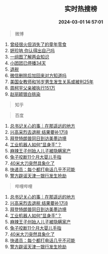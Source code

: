 <div align="center"><h2>实时热搜榜</h2><h4>2024-03-01 14:57:01</h4></div>

> 微博  

1. [曾经很火但消失了的童年零食](https://s.weibo.com/weibo?q=%23%E6%9B%BE%E7%BB%8F%E5%BE%88%E7%81%AB%E4%BD%86%E6%B6%88%E5%A4%B1%E4%BA%86%E7%9A%84%E7%AB%A5%E5%B9%B4%E9%9B%B6%E9%A3%9F%23&t=31&band_rank=1&Refer=top)<br />
2. [妍珍呐 你认得出自己吗](https://s.weibo.com/weibo?q=%E5%A6%8D%E7%8F%8D%E5%91%90%20%E4%BD%A0%E8%AE%A4%E5%BE%97%E5%87%BA%E8%87%AA%E5%B7%B1%E5%90%97&t=31&band_rank=2&Refer=top)<br />
3. [一组图了解两会知识](https://s.weibo.com/weibo?q=%23%E4%B8%80%E7%BB%84%E5%9B%BE%E4%BA%86%E8%A7%A3%E4%B8%A4%E4%BC%9A%E7%9F%A5%E8%AF%86%23&t=31&band_rank=3&Refer=top)<br />
4. [小团团已停播34天](https://s.weibo.com/weibo?q=%23%E5%B0%8F%E5%9B%A2%E5%9B%A2%E5%B7%B2%E5%81%9C%E6%92%AD34%E5%A4%A9%23&t=31&band_rank=4&Refer=top)<br />
5. [退税](https://s.weibo.com/weibo?q=%E9%80%80%E7%A8%8E&t=31&band_rank=5&Refer=top)<br />
6. [微信删除后加回来对方知道吗](https://s.weibo.com/weibo?q=%23%E5%BE%AE%E4%BF%A1%E5%88%A0%E9%99%A4%E5%90%8E%E5%8A%A0%E5%9B%9E%E6%9D%A5%E5%AF%B9%E6%96%B9%E7%9F%A5%E9%81%93%E5%90%97%23&t=31&band_rank=6&Refer=top)<br />
7. [美国女教师和16岁男生发生关系或被判25年](https://s.weibo.com/weibo?q=%23%E7%BE%8E%E5%9B%BD%E5%A5%B3%E6%95%99%E5%B8%88%E5%92%8C16%E5%B2%81%E7%94%B7%E7%94%9F%E5%8F%91%E7%94%9F%E5%85%B3%E7%B3%BB%E6%88%96%E8%A2%AB%E5%88%A425%E5%B9%B4%23&t=31&band_rank=7&Refer=top)<br />
8. [周柯宇父亲被执行151万](https://s.weibo.com/weibo?q=%23%E5%91%A8%E6%9F%AF%E5%AE%87%E7%88%B6%E4%BA%B2%E8%A2%AB%E6%89%A7%E8%A1%8C151%E4%B8%87%23&t=31&band_rank=8&Refer=top)<br />
9. [赵丽颖银白挑染](https://s.weibo.com/weibo?q=%23%E8%B5%B5%E4%B8%BD%E9%A2%96%E9%93%B6%E7%99%BD%E6%8C%91%E6%9F%93%23&t=31&band_rank=9&Refer=top)<br />

> 知乎  


> 百度  

1. [总书记关心的事｜在那遥远的地方](https://www.baidu.com/s?wd=%E6%80%BB%E4%B9%A6%E8%AE%B0%E5%85%B3%E5%BF%83%E7%9A%84%E4%BA%8B%EF%BD%9C%E5%9C%A8%E9%82%A3%E9%81%A5%E8%BF%9C%E7%9A%84%E5%9C%B0%E6%96%B9&sa=fyb_news&rsv_dl=fyb_news)<br />
2. [兴高采烈去退税 结果要补1万8](https://www.baidu.com/s?wd=%E5%85%B4%E9%AB%98%E9%87%87%E7%83%88%E5%8E%BB%E9%80%80%E7%A8%8E+%E7%BB%93%E6%9E%9C%E8%A6%81%E8%A1%A51%E4%B8%878&sa=fyb_news&rsv_dl=fyb_news)<br />
3. [拜登特朗普同日到访美墨边境](https://www.baidu.com/s?wd=%E6%8B%9C%E7%99%BB%E7%89%B9%E6%9C%97%E6%99%AE%E5%90%8C%E6%97%A5%E5%88%B0%E8%AE%BF%E7%BE%8E%E5%A2%A8%E8%BE%B9%E5%A2%83&sa=fyb_news&rsv_dl=fyb_news)<br />
4. [工业机器人如何“显身手”？](https://www.baidu.com/s?wd=%E5%B7%A5%E4%B8%9A%E6%9C%BA%E5%99%A8%E4%BA%BA%E5%A6%82%E4%BD%95%E2%80%9C%E6%98%BE%E8%BA%AB%E6%89%8B%E2%80%9D%EF%BC%9F&sa=fyb_news&rsv_dl=fyb_news)<br />
5. [麻辣王子创始人儿子被隐瞒家产](https://www.baidu.com/s?wd=%E9%BA%BB%E8%BE%A3%E7%8E%8B%E5%AD%90%E5%88%9B%E5%A7%8B%E4%BA%BA%E5%84%BF%E5%AD%90%E8%A2%AB%E9%9A%90%E7%9E%92%E5%AE%B6%E4%BA%A7&sa=fyb_news&rsv_dl=fyb_news)<br />
6. [兔子咬断11个月大婴儿手指](https://www.baidu.com/s?wd=%E5%85%94%E5%AD%90%E5%92%AC%E6%96%AD11%E4%B8%AA%E6%9C%88%E5%A4%A7%E5%A9%B4%E5%84%BF%E6%89%8B%E6%8C%87&sa=fyb_news&rsv_dl=fyb_news)<br />
7. [40米大刀突然具象化了](https://www.baidu.com/s?wd=40%E7%B1%B3%E5%A4%A7%E5%88%80%E7%AA%81%E7%84%B6%E5%85%B7%E8%B1%A1%E5%8C%96%E4%BA%86&sa=fyb_news&rsv_dl=fyb_news)<br />
8. [快递员：每个都打电话几乎不可能](https://www.baidu.com/s?wd=%E5%BF%AB%E9%80%92%E5%91%98%EF%BC%9A%E6%AF%8F%E4%B8%AA%E9%83%BD%E6%89%93%E7%94%B5%E8%AF%9D%E5%87%A0%E4%B9%8E%E4%B8%8D%E5%8F%AF%E8%83%BD&sa=fyb_news&rsv_dl=fyb_news)<br />
9. [警方辟谣天津一银行发生抢劫](https://www.baidu.com/s?wd=%E8%AD%A6%E6%96%B9%E8%BE%9F%E8%B0%A3%E5%A4%A9%E6%B4%A5%E4%B8%80%E9%93%B6%E8%A1%8C%E5%8F%91%E7%94%9F%E6%8A%A2%E5%8A%AB&sa=fyb_news&rsv_dl=fyb_news)<br />

> 哔哩哔哩  

1. [总书记关心的事｜在那遥远的地方](https://www.baidu.com/s?wd=%E6%80%BB%E4%B9%A6%E8%AE%B0%E5%85%B3%E5%BF%83%E7%9A%84%E4%BA%8B%EF%BD%9C%E5%9C%A8%E9%82%A3%E9%81%A5%E8%BF%9C%E7%9A%84%E5%9C%B0%E6%96%B9&sa=fyb_news&rsv_dl=fyb_news)<br />
2. [兴高采烈去退税 结果要补1万8](https://www.baidu.com/s?wd=%E5%85%B4%E9%AB%98%E9%87%87%E7%83%88%E5%8E%BB%E9%80%80%E7%A8%8E+%E7%BB%93%E6%9E%9C%E8%A6%81%E8%A1%A51%E4%B8%878&sa=fyb_news&rsv_dl=fyb_news)<br />
3. [拜登特朗普同日到访美墨边境](https://www.baidu.com/s?wd=%E6%8B%9C%E7%99%BB%E7%89%B9%E6%9C%97%E6%99%AE%E5%90%8C%E6%97%A5%E5%88%B0%E8%AE%BF%E7%BE%8E%E5%A2%A8%E8%BE%B9%E5%A2%83&sa=fyb_news&rsv_dl=fyb_news)<br />
4. [工业机器人如何“显身手”？](https://www.baidu.com/s?wd=%E5%B7%A5%E4%B8%9A%E6%9C%BA%E5%99%A8%E4%BA%BA%E5%A6%82%E4%BD%95%E2%80%9C%E6%98%BE%E8%BA%AB%E6%89%8B%E2%80%9D%EF%BC%9F&sa=fyb_news&rsv_dl=fyb_news)<br />
5. [麻辣王子创始人儿子被隐瞒家产](https://www.baidu.com/s?wd=%E9%BA%BB%E8%BE%A3%E7%8E%8B%E5%AD%90%E5%88%9B%E5%A7%8B%E4%BA%BA%E5%84%BF%E5%AD%90%E8%A2%AB%E9%9A%90%E7%9E%92%E5%AE%B6%E4%BA%A7&sa=fyb_news&rsv_dl=fyb_news)<br />
6. [兔子咬断11个月大婴儿手指](https://www.baidu.com/s?wd=%E5%85%94%E5%AD%90%E5%92%AC%E6%96%AD11%E4%B8%AA%E6%9C%88%E5%A4%A7%E5%A9%B4%E5%84%BF%E6%89%8B%E6%8C%87&sa=fyb_news&rsv_dl=fyb_news)<br />
7. [40米大刀突然具象化了](https://www.baidu.com/s?wd=40%E7%B1%B3%E5%A4%A7%E5%88%80%E7%AA%81%E7%84%B6%E5%85%B7%E8%B1%A1%E5%8C%96%E4%BA%86&sa=fyb_news&rsv_dl=fyb_news)<br />
8. [快递员：每个都打电话几乎不可能](https://www.baidu.com/s?wd=%E5%BF%AB%E9%80%92%E5%91%98%EF%BC%9A%E6%AF%8F%E4%B8%AA%E9%83%BD%E6%89%93%E7%94%B5%E8%AF%9D%E5%87%A0%E4%B9%8E%E4%B8%8D%E5%8F%AF%E8%83%BD&sa=fyb_news&rsv_dl=fyb_news)<br />
9. [警方辟谣天津一银行发生抢劫](https://www.baidu.com/s?wd=%E8%AD%A6%E6%96%B9%E8%BE%9F%E8%B0%A3%E5%A4%A9%E6%B4%A5%E4%B8%80%E9%93%B6%E8%A1%8C%E5%8F%91%E7%94%9F%E6%8A%A2%E5%8A%AB&sa=fyb_news&rsv_dl=fyb_news)<br />
